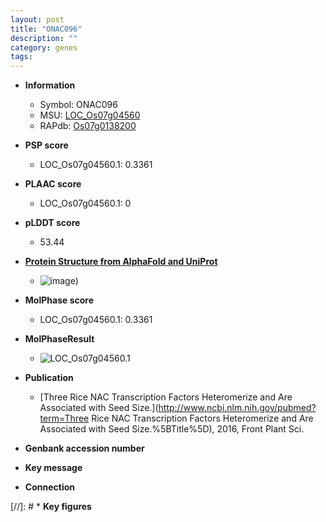 ```yaml
---
layout: post
title: "ONAC096"
description: ""
category: genes
tags: 
---
```


* **Information**  
    + Symbol: ONAC096  
    + MSU: [LOC_Os07g04560](http://rice.plantbiology.msu.edu/cgi-bin/ORF_infopage.cgi?orf=LOC_Os07g04560)  
    + RAPdb: [Os07g0138200](http://rapdb.dna.affrc.go.jp/viewer/gbrowse_details/irgsp1?name=Os07g0138200)  

* **PSP score**  
    + LOC_Os07g04560.1: 0.3361 

* **PLAAC score**  
    + LOC_Os07g04560.1: 0 

* **pLDDT score**
    + 53.44

* **[Protein Structure from AlphaFold and UniProt](https://www.uniprot.org/uniprotkb/A0A0P0X2E5/entry#structure)**
    + ![image](https://ricepsp.github.io/images/A/AF-A0A0P0X2E5-F1.png))

* **MolPhase score**
    + LOC_Os07g04560.1: 0.3361

* **MolPhaseResult**
    + ![LOC_Os07g04560.1](https://ricepsp.github.io/pictures/LOC_Os07g/LOC_Os07g04560.1.png)

* **Publication**  
    + [Three Rice NAC Transcription Factors Heteromerize and Are Associated with Seed Size.](http://www.ncbi.nlm.nih.gov/pubmed?term=Three Rice NAC Transcription Factors Heteromerize and Are Associated with Seed Size.%5BTitle%5D), 2016, Front Plant Sci.

* **Genbank accession number**  

* **Key message**  

* **Connection**  

[//]: # * **Key figures**  


